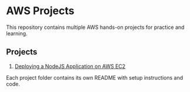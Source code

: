 # AWS Projects

This repository contains multiple AWS hands-on projects for practice and learning.

## Projects

1. [Deploying a NodeJS Application on AWS EC2](./AWS-Projects/README.md)


Each project folder contains its own README with setup instructions and code.
